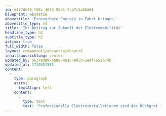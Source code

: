 ```yaml
---
id: e477ddf6-f88c-4673-95a1-7ca7c5a08a91
blueprint: absaetze
abovetitle: 'Erneuerbare Energie in Fahrt bringen.'
abovetitle_type: h4
title: 'Ihr Beitrag zur Zukunft der Elektromobilität'
headline_type: h2
subtitle_type: h3
active: true
full_width: false
layout: components/absaetze/absatz0
inhaltsausrichtung: center
updated_by: 5637ed09-bb88-4616-9d5b-1e4f7652b74b
updated_at: 1710481581
content:
  -
    type: paragraph
    attrs:
      textAlign: left
    content:
      -
        type: text
        text: 'Professionelle Elektroinstallationen sind das Rückgrat für eine reibungslose und sichere Nutzung elektrischer Energie. Bei HS-Elektro setzen wir auf Fachkenntnisse, Innovation und individuelle Lösungen, um sowohl gewerblichen als auch privaten Kunden eine zuverlässige Elektroinfrastruktur zu bieten. Kontaktieren Sie uns für eine umfassende Beratung und die Realisierung Ihrer Elektroprojekte.'
---
```

